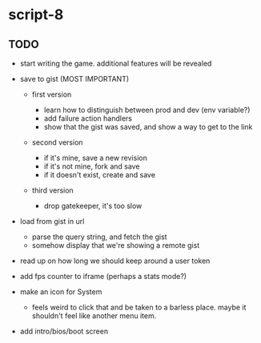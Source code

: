 # script-8

## TODO
- start writing the game. additional features will be revealed

- save to gist (MOST IMPORTANT)
  - first version
    - learn how to distinguish between prod and dev (env variable?)
    - add failure action handlers
    - show that the gist was saved, and show a way to get to the link

  - second version
    - if it's mine, save a new revision
    - if it's not mine, fork and save
    - if it doesn't exist, create and save

  - third version
    - drop gatekeeper, it's too slow


- load from gist in url
  - parse the query string, and fetch the gist
  - somehow display that we're showing a remote gist

- read up on how long we should keep around a user token
- add fps counter to iframe (perhaps a stats mode?)
- make an icon for System
  - feels weird to click that and be taken to a barless place. maybe it shouldn't feel like another menu item.
- add intro/bios/boot screen